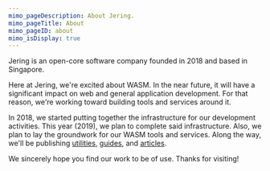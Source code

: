```yaml
---
mimo_pageDescription: About Jering.
mimo_pageTitle: About
mimo_pageID: about
mimo_isDisplay: true
---
```

Jering is an open-core software company founded in 2018 and based in Singapore.

Here at Jering, we're excited about WASM. In the near future, it will have a significant impact on web and general 
application development. For that reason, we're working toward building tools and services around it.

In 2018, we started putting together the infrastructure for our development activities. This year (2019), we plan 
to complete said infrastructure. Also, we plan to lay the groundwork for our WASM tools and services. Along the way, 
we'll be publishing [utilities](/utilities), [guides](/guides), and [articles](/articles).

We sincerely hope you find our work to be of use. Thanks for visiting!